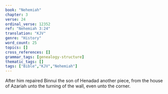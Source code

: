 ```yaml
---
book: "Nehemiah"
chapter: 3
verse: 24
ordinal_verse: 12352
ref: "Nehemiah 3:24"
translation: "KJV"
genre: "History"
word_count: 25
topics: []
cross_references: []
grammar_tags: [genealogy-structure]
thematic_tags: []
tags: ["Bible","KJV","Nehemiah"]
---
```

After him repaired Binnui the son of Henadad another piece, from the house of Azariah unto the turning of the wall, even unto the corner.
